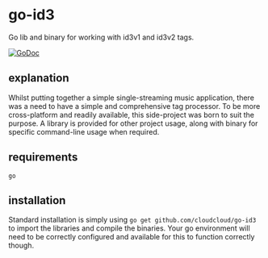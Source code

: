 # go-id3
Go lib and binary for working with id3v1 and id3v2 tags.

[![GoDoc](https://godoc.org/github.com/cloudcloud/go-id3?status.svg)](https://godoc.org/github.com/cloudcloud/go-id3)

## explanation
Whilst putting together a simple single-streaming music application, there was a need to have a simple and comprehensive tag processor. To be more cross-platform and readily available, this side-project was born to suit the purpose. A library is provided for other project usage, along with binary for specific command-line usage when required.

## requirements
```
go
```

## installation
Standard installation is simply using ``go get github.com/cloudcloud/go-id3`` to import the libraries and compile the binaries. Your go environment will need to be correctly configured and available for this to function correctly though.

